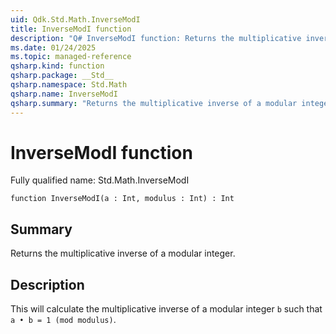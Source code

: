 ```yaml
---
uid: Qdk.Std.Math.InverseModI
title: InverseModI function
description: "Q# InverseModI function: Returns the multiplicative inverse of a modular integer."
ms.date: 01/24/2025
ms.topic: managed-reference
qsharp.kind: function
qsharp.package: __Std__
qsharp.namespace: Std.Math
qsharp.name: InverseModI
qsharp.summary: "Returns the multiplicative inverse of a modular integer."
---
```


# InverseModI function

Fully qualified name: Std.Math.InverseModI

```qsharp
function InverseModI(a : Int, modulus : Int) : Int
```

## Summary
Returns the multiplicative inverse of a modular integer.

## Description
This will calculate the multiplicative inverse of a
modular integer `b` such that `a • b = 1 (mod modulus)`.
